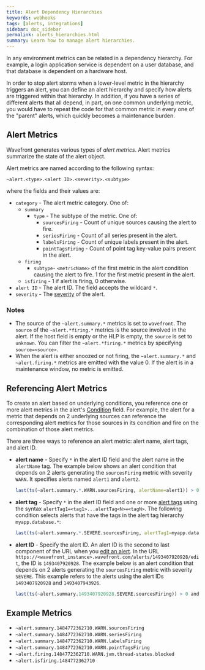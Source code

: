 ```yaml
---
title: Alert Dependency Hierarchies
keywords: webhooks
tags: [alerts, integrations]
sidebar: doc_sidebar
permalink: alerts_hierarchies.html
summary: Learn how to manage alert hierarchies.
---
```


In any environment metrics can be related in a dependency hierarchy. For example, a login application service is dependent on a user database, and that database is dependent on a hardware host. 

In order to stop alert storms when a lower-level metric in the hierarchy triggers an alert, you can define an alert hierarchy and specify how alerts are triggered within that hierarchy. In addition, if you have a series of different alerts that all depend, in part, on one common underlying metric, you would have to repeat the code for that common metric in every one of the "parent" alerts, which quickly becomes a maintenance burden.

## Alert Metrics

Wavefront generates various types of _alert metrics_. Alert metrics summarize the state of the alert object. 

Alert metrics are named according to the following syntax:

```
~alert.<type>.<alert ID>.<severity>.<subtype>
```

where the fields and their values are:

- `category` - The alert metric category. One of: 
  - `summary`
    - `type` - The subtype of the metric. One of:
      - `sourcesFiring` - Count of unique sources causing the alert to fire.
      - `seriesFiring` - Count of all series present in the alert.
      - `labelsFiring` - Count of unique labels present in the alert.
      - `pointTagsFiring` - Count of point tag key-value pairs present in the alert.
  - `firing`
    - `subtype`- `<metricName>` of the first metric in the alert condition causing the alert to fire. 1 for the first metric present in the alert.
  - `isfiring` - 1 if alert is firing, 0 otherwise.
- `alert ID` - The alert ID. The field accepts the wildcard `*`.
- `severity` - The [severity](alerts_managing.html#severity) of the alert.


### Notes

- The source of the `~alert.summary.*` metrics is set to `wavefront`. The `source` of the `~alert.*firing.*` metrics is the source involved in the alert. If the host field is empty or the HLP is empty, the `source` is set to `unknown`. You can filter the `~alert.*firing.*` metrics by specifying `source=<source>`. 
- When the alert is either snoozed or not firing, the `~alert.summary.*` and `~alert.firing.*` metrics are emitted with the value 0. If the alert is in a maintenance window, no metric is emitted.


## Referencing Alert Metrics

To create an alert based on underlying conditions, you reference one or more alert metrics in the alert's [Condition](alerts_managing.html#creating-an-alert#creating-an-alert) field. For example, the alert for a metric that depends on 2 underlying sources can reference the corresponding alert metrics for those sources in its condition and fire on the combination of those alert metrics.

There are three ways to reference an alert metric: alert name, alert tags, and alert ID.

- **alert name** - Specify `*` in the alert ID field and the alert name in the `alertName` tag. The example below shows an alert condition that depends on 2 alerts generating the `sourcesFiring` metric with severity `WARN`.  It specifies alerts named `alert1` and `alert2`.

  ```r
  last(ts(~alert.summary.*.WARN.sourcesFiring, alertName=alert1)) > 0 and last(ts(~alert.summary.*.WARN.sourcesFiring, alertName=alert2)) > 0
  ```

- **alert tag** - Specify  `*` in the alert ID field and one or more [alert tags](tags_overview.html) using the syntax `alertTag1=<tag1>...alertTag<N>=<tagN>`. The following condition selects alerts that have the tags in the alert tag hierarchy `myapp.database.*`: 

  ```r
  last(ts(~alert.summary.*.SEVERE.sourcesFiring, alertTag1=myapp.database.*)) > 0
  ```

- **alert ID** - Specify the alert ID. An alert ID is the second to last component of the URL when you [edit an alert](alerts_managing.html#editing-an-alert). In the URL `https://<wavefront_instance>.wavefront.com/alerts/1493407920928/edit`, the ID is `1493407920928`. The example below is an alert condition that depends on 2 alerts generating the `sourcesFiring` metric with severity `SEVERE`. This example refers to the alerts using the alert IDs `1493407920928` and `1493407943926`. 

  ```r
  last(ts(~alert.summary.1493407920928.SEVERE.sourcesFiring)) > 0 and last(ts(~alert.summary.1493407943926.SEVERE.sourcesFiring)) > 0
  ```

## Example Metrics

- `~alert.summary.1484772362710.WARN.sourcesFiring`
- `~alert.summary.1484772362710.WARN.seriesFiring`
- `~alert.summary.1484772362710.WARN.labelsFiring`
- `~alert.summary.1484772362710.WARN.pointTagsFiring`
- `~alert.firing.1484772362710.WARN.jvm.thread-states.blocked`
- `~alert.isfiring.1484772362710`








